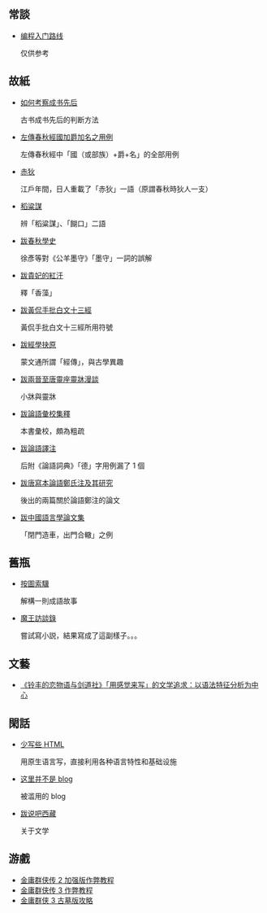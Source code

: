 ## 常談

- [编程入门路线](learn-programming/)

    仅供参考

## 故紙

- [如何考察成书先后](chengshuxianhou/)

    古书成书先后的判断方法

- [左傳春秋經國加爵加名之用例](zuozhuan_guo-jue-ming/)

    左傳春秋經中「國（或部族）+爵+名」的全部用例

- [赤狄](redman/)

    江戶年間，日人重載了「赤狄」一語（原謂春秋時狄人一支）

- [稻粱謀](daoliangmou/)

    辨「稻粱謀」、「餬口」二語

- [跋春秋學史](moshou/)

    徐彥等對《公羊墨守》「墨守」一詞的誤解

- [跋貴妃的紅汗](bidouxiangzao/)

    釋「香藻」

- [跋黃侃手批白文十三經](huangkanshoupifuhao/)

    黃侃手批白文十三經所用符號

- [跋經學抉原](jingxuejueyuan/)

    蒙文通所謂「經傳」，與古學異趣

- [跋兩晉至唐靈座靈牀漫談](xiaochuang/)

    小牀與靈牀

- [跋論語彙校集釋](lunyu-huijiaojishi/)

    本書彙校，頗為粗疏

- [跋論語譯注](lunyucidian-patch/)

   后附《論語詞典》「德」字用例漏了 1 個

- [跋唐寫本論語鄭氏注及其研究](lunyu-zhengzhu/)

    後出的兩篇關於論語鄭注的論文

- [跋中國語言學論文集](hezhe/)

    「閉門造車，出門合轍」之例


## 舊瓶

- [按圖索驥](bole/)

    解構一則成語故事

- [魔王訪談錄](evil-interview/)

    嘗試寫小説，結果寫成了這副樣子。。。

## 文藝

- [《铃丰的恋物语与剑道社》「用感觉来写」的文学追求：以语法特征分析为中心](lingfeng/)

## 閑話

- [少写些 HTML](avoid-html/)

    用原生语言写，直接利用各种语言特性和基础设施

- [这里并不是 blog](no-blog/)

    被滥用的 blog

- [跋说吧西藏](shuoba-xizang/)

    关于文学

## 游戲

- [金庸群侠传 2 加强版作弊教程](jyqxz2-cheat/)
- [金庸群侠传 3 作弊教程](jyqxz3-cheat/)
- [金庸群侠 3 古墓版攻略](jyqxz3-gumu/)
